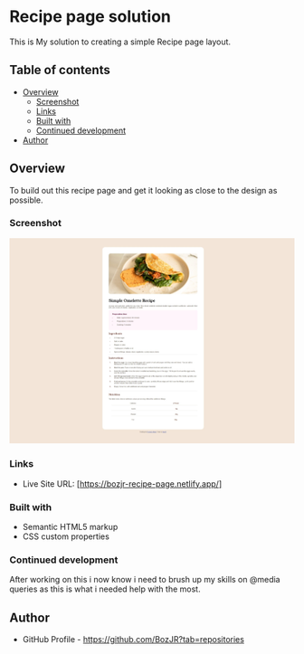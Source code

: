 # Recipe page solution

This is My solution to creating a simple Recipe page layout. 

## Table of contents

- [Overview](#overview)
  - [Screenshot](#screenshot)
  - [Links](#links)
  - [Built with](#built-with)
  - [Continued development](#continued-development)
- [Author](#author)


## Overview

To build out this recipe page and get it looking as close to the design as possible.


### Screenshot

![](/completion%20pic/recipe-page-screenshot.jpeg)


### Links

- Live Site URL: [https://bozjr-recipe-page.netlify.app/]


### Built with

- Semantic HTML5 markup
- CSS custom properties


### Continued development

After working on this i now know i need to brush up my skills on @media queries as this is what i needed help with the most.


## Author

- GitHub Profile - https://github.com/BozJR?tab=repositories

